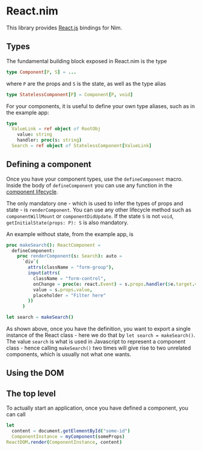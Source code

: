 # React.nim

This library provides [React.js](https://facebook.github.io/react/) bindings for
Nim.

## Types

The fundamental building block exposed in React.nim is the type

```nim
type Component[P, S] = ...
```

where `P` are the props and `S` is the state, as well as the type alias

```nim
type StatelessComponent[P] = Component[P, void]
```

For your components, it is useful to define your own type aliases, such as in
the example app:

```nim
type
  ValueLink = ref object of RootObj
    value: string
    handler: proc(s: string)
  Search = ref object of StatelessComponent[ValueLink]
```

## Defining a component

Once you have your component types, use the `defineComponent` macro. Inside
the body of `defineComponent` you can use any function in the
[component lifecycle](https://facebook.github.io/react/docs/component-specs.html).

The only mandatory one - which is used to infer the types of props and state -
is `renderComponent`. You can use any other lifecycle method such as
`componentWillMount` or `componentDidUpdate`. If the state `S` is not `void`,
`getInitialState(props: P): S` is also mandatory.

An example without state, from the example app, is

```nim
proc makeSearch(): ReactComponent =
  defineComponent:
    proc renderComponent(s: Search): auto =
      `div`(
        attrs(className = "form-group"),
        input(attrs(
          className = "form-control",
          onChange = proc(e: react.Event) = s.props.handler($e.target.value),
          value = s.props.value,
          placeholder = "Filter here"
        ))
      )

let search = makeSearch()
```

As shown above, once you have the definition, you want to export a single
instance of the React class - here we do that by `let search = makeSearch()`.
The value `search` is what is used in Javascript to represent a component
class - hence calling `makeSearch()` two times will give rise to two
unrelated components, which is usually not what one wants.

## Using the DOM

## The top level

To actually start an application, once you have defined a component, you can
call

```nim
let
  content = document.getElementById("some-id")
  ComponentInstance = myComponent(someProps)
ReactDOM.render(ComponentInstance, content)
```